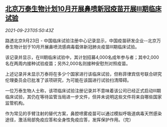 <!--1632376862000-->
[北京万泰生物计划10月开展鼻喷新冠疫苗开展Ⅲ期临床试验](https://cn.reuters.com/article/wantai-bio-0923-thur-idCNKBS2GJ0A1)
------

<div><i>2021-09-23T05:50:43Z</i></div><p>路透北京9月23日 - 中国临床试验注册中心记录显示，中国疫苗研发企业--北京万泰生物计划于10月开展鼻喷流感病毒载体新冠肺炎疫苗Ⅲ期临床试验。</p><p>该记录并显示，在Ⅲ期临床试验中，其计划招募4,000名成年参与者；其中2,000名在两周内接种试验疫苗；另外2,000名则接种安慰剂对照疫苗。</p><p>上述记录并未显示万泰将在多少个国家进行该临床试验，但称菲律宾信号联合研究伦理委员会已批准了该项研究，为可能在该国进行试验扫清障碍。</p><p>一位万泰生物人士称，该项临床试验注册记录并不意味着该公司已经正式启动Ⅲ期临床试验，其仍在等待监管当局进一步文件，但并未说明这些文件将来自哪些国家监管机构。</p><p>作为常见的手臂注射的替代方案，鼻腔喷雾疫苗可以通过模拟呼吸道病毒天然感染途径，激活局部免疫应答和全身性免疫应答，发挥保护作用。（完）</p>
